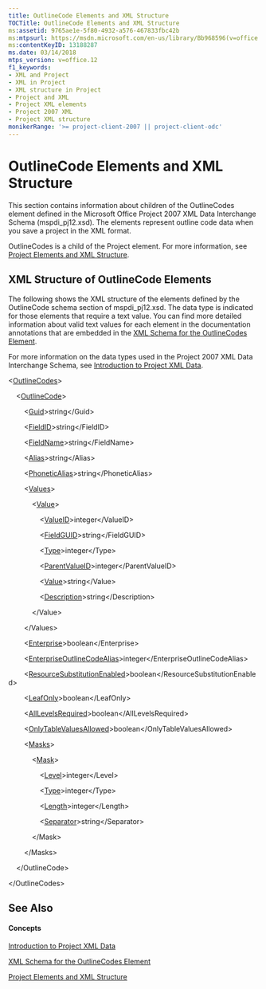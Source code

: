 ```yaml
---
title: OutlineCode Elements and XML Structure
TOCTitle: OutlineCode Elements and XML Structure
ms:assetid: 9765ae1e-5f80-4932-a576-467833fbc42b
ms:mtpsurl: https://msdn.microsoft.com/en-us/library/Bb968596(v=office.12)
ms:contentKeyID: 13188287
ms.date: 03/14/2018
mtps_version: v=office.12
f1_keywords:
- XML and Project
- XML in Project
- XML structure in Project
- Project and XML
- Project XML elements
- Project 2007 XML
- Project XML structure
monikerRange: '>= project-client-2007 || project-client-odc'
---
```


# OutlineCode Elements and XML Structure




This section contains information about children of the OutlineCodes element defined in the Microsoft Office Project 2007 XML Data Interchange Schema (mspdi\_pj12.xsd). The elements represent outline code data when you save a project in the XML format.

OutlineCodes is a child of the Project element. For more information, see [Project Elements and XML Structure](project-elements-and-xml-structure.md).

## XML Structure of OutlineCode Elements

The following shows the XML structure of the elements defined by the OutlineCode schema section of mspdi\_pj12.xsd. The data type is indicated for those elements that require a text value. You can find more detailed information about valid text values for each element in the documentation annotations that are embedded in the [XML Schema for the OutlineCodes Element](xml-schema-for-the-outlinecodes-element.md).

For more information on the data types used in the Project 2007 XML Data Interchange Schema, see [Introduction to Project XML Data](introduction-to-project-xml-data.md).

\<[OutlineCodes](outlinecodes-element.md)\>

    \<[OutlineCode](outlinecode-element.md)\>

        \<[Guid](guid-element-multiple-parents.md)\>string\</Guid\>

        \<[FieldID](fieldid-element.md)\>string\</FieldID\>

        \<[FieldName](fieldname-element.md)\>string\</FieldName\>

        \<[Alias](alias-element.md)\>string\</Alias\>

        \<[PhoneticAlias](phoneticalias-element.md)\>string\</PhoneticAlias\>

        \<[Values](values-element.md)\>

            \<[Value](value-element.md)\>

                \<[ValueID](valueid-element.md)\>integer\</ValueID\>

                \<[FieldGUID](fieldguid-element.md)\>string\</FieldGUID\>

                \<[Type](type-element-multiple-parents.md)\>integer\</Type\>

                \<[ParentValueID](parentvalueid-element.md)\>integer\</ParentValueID\>

                \<[Value](value-element.md)\>string\</Value\>

                \<[Description](description-element.md)\>string\</Description\>

            \</Value\>

        \</Values\>

        \<[Enterprise](enterprise-element.md)\>boolean\</Enterprise\>

        \<[EnterpriseOutlineCodeAlias](enterpriseoutlinecodealias-element.md)\>integer\</EnterpriseOutlineCodeAlias\>

        \<[ResourceSubstitutionEnabled](resourcesubstitutionenabled-element.md)\>boolean\</ResourceSubstitutionEnabled\>

        \<[LeafOnly](leafonly-element.md)\>boolean\</LeafOnly\>

        \<[AllLevelsRequired](alllevelsrequired-element.md)\>boolean\</AllLevelsRequired\>

        \<[OnlyTableValuesAllowed](onlytablevaluesallowed-element.md)\>boolean\</OnlyTableValuesAllowed\>

        \<[Masks](masks-element.md)\>

            \<[Mask](mask-element.md)\>

                \<[Level](level-element.md)\>integer\</Level\>

                \<[Type](type-element-multiple-parents.md)\>integer\</Type\>

                \<[Length](length-element.md)\>integer\</Length\>

                \<[Separator](separator-element.md)\>string\</Separator\>

            \</Mask\>

        \</Masks\>

    \</OutlineCode\>

\</OutlineCodes\>

## See Also

#### Concepts

[Introduction to Project XML Data](introduction-to-project-xml-data.md)

[XML Schema for the OutlineCodes Element](xml-schema-for-the-outlinecodes-element.md)

[Project Elements and XML Structure](project-elements-and-xml-structure.md)

